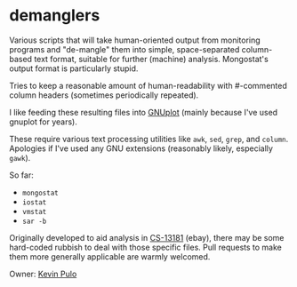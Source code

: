demanglers
==========

Various scripts that will take human-oriented output from monitoring programs and "de-mangle" them into simple, space-separated column-based text format, suitable for further (machine) analysis.  Mongostat's output format is particularly stupid.

Tries to keep a reasonable amount of human-readability with #-commented column headers (sometimes periodically repeated).

I like feeding these resulting files into [GNUplot](http://gnuplot.info) (mainly because I've used gnuplot for years).

These require various text processing utilities like `awk`, `sed`, `grep`, and `column`.  Apologies if I've used any GNU extensions (reasonably likely, especially `gawk`).

So far:
* `mongostat`
* `iostat`
* `vmstat`
* `sar -b`

Originally developed to aid analysis in [CS-13181](https://jira.mongodb.org/browse/CS-13181) (ebay), there may be some hard-coded rubbish to deal with those specific files.  Pull requests to make them more generally applicable are warmly welcomed.

Owner: [Kevin Pulo](mailto:kevin.pulo@mongodb.com)

